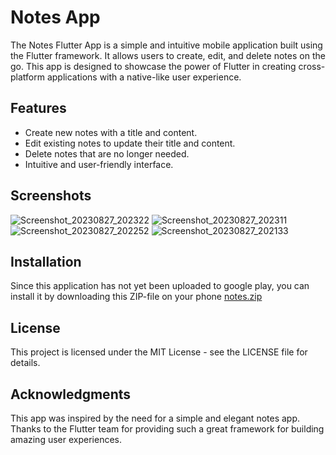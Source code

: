# Notes App
The Notes Flutter App is a simple and intuitive mobile application built using the Flutter framework. It allows users to create, edit, and delete notes on the go. This app is designed to showcase the power of Flutter in creating cross-platform applications with a native-like user experience.

## Features
- Create new notes with a title and content.
- Edit existing notes to update their title and content.
- Delete notes that are no longer needed.
- Intuitive and user-friendly interface.

## Screenshots
![Screenshot_20230827_202322](https://github.com/val3rkq/Notes/assets/87361814/9f57dc1a-3286-4426-a742-f7eac379d070)
![Screenshot_20230827_202311](https://github.com/val3rkq/Notes/assets/87361814/9fc9706c-aa47-4ce9-bdff-78df5dd6c362)
![Screenshot_20230827_202252](https://github.com/val3rkq/Notes/assets/87361814/067b3447-83f7-4591-a8eb-f65931f3341d)
![Screenshot_20230827_202133](https://github.com/val3rkq/Notes/assets/87361814/6ba38f9c-99fd-45d2-9c2a-0a17bb6545e8)
 
## Installation
Since this application has not yet been uploaded to google play, you can install it by downloading this ZIP-file on your phone
[notes.zip](https://github.com/val3rkq/Notes/files/12448466/notes.zip)

## License
This project is licensed under the MIT License - see the LICENSE file for details.

## Acknowledgments
This app was inspired by the need for a simple and elegant notes app.
Thanks to the Flutter team for providing such a great framework for building amazing user experiences.
